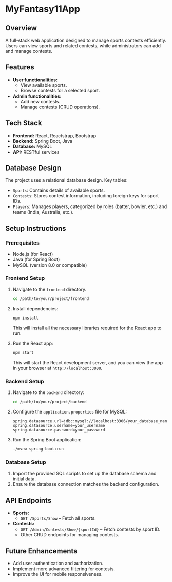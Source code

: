 # **MyFantasy11App**

## **Overview**

A full-stack web application designed to manage sports contests efficiently. Users can view sports and related contests, while administrators can add and manage contests.

## **Features**

- **User functionalities:**
  - View available sports.
  - Browse contests for a selected sport.
- **Admin functionalities:**
  - Add new contests.
  - Manage contests (CRUD operations).

## **Tech Stack**

- **Frontend:** React, Reactstrap, Bootstrap
- **Backend:** Spring Boot, Java
- **Database:** MySQL
- **API:** RESTful services

## **Database Design**

The project uses a relational database design. Key tables:

- `Sports`: Contains details of available sports.
- `Contests`: Stores contest information, including foreign keys for sport IDs.
- `Players`: Manages players, categorized by roles (batter, bowler, etc.) and teams (India, Australia, etc.).

## **Setup Instructions**

### **Prerequisites**

- Node.js (for React)
- Java (for Spring Boot)
- MySQL (version 8.0 or compatible)

### **Frontend Setup**

1. Navigate to the `frontend` directory.
   ```bash
   cd /path/to/your/project/frontend
   ```
2. Install dependencies:

   ```bash
   npm install
   ```

   This will install all the necessary libraries required for the React app to run.

3. Run the React app:
   ```bash
   npm start
   ```
   This will start the React development server, and you can view the app in your browser at `http://localhost:3000`.

### **Backend Setup**

1. Navigate to the `backend` directory:
   ```bash
   cd /path/to/your/project/backend
   ```
2. Configure the `application.properties` file for MySQL:
   ```properties
   spring.datasource.url=jdbc:mysql://localhost:3306/your_database_name
   spring.datasource.username=your_username
   spring.datasource.password=your_password
   ```
3. Run the Spring Boot application:
   ```bash
   ./mvnw spring-boot:run
   ```

### **Database Setup**

1. Import the provided SQL scripts to set up the database schema and initial data.
2. Ensure the database connection matches the backend configuration.

## **API Endpoints**

- **Sports:**
  - `GET /Sports/Show` – Fetch all sports.
- **Contests:**
  - `GET /Admin/Contests/Show/{sportId}` – Fetch contests by sport ID.
  - Other CRUD endpoints for managing contests.

## **Future Enhancements**

- Add user authentication and authorization.
- Implement more advanced filtering for contests.
- Improve the UI for mobile responsiveness.
